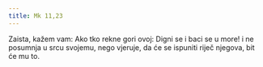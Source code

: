 ```yaml
---
title: Mk 11,23
---
```

Zaista, kažem vam: Ako tko rekne gori ovoj: Digni se i baci se u more! i ne posumnja u srcu svojemu, nego vjeruje, da će se ispuniti riječ njegova, bit će mu to.